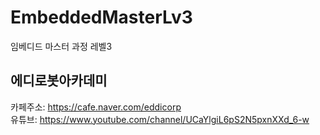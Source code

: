 # EmbeddedMasterLv3
임베디드 마스터 과정 레벨3

## 에디로봇아카데미

카페주소: https://cafe.naver.com/eddicorp  
유튜브: https://www.youtube.com/channel/UCaYlgiL6pS2N5pxnXXd_6-w  
